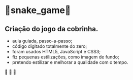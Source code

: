 # 🐍snake_game🐍

## Criação do jogo da cobrinha.

* aula guiada, passo-a-passo; 
* código digitado totalmente do zero;
* foram usados HTML5, JavaScript e CSS3;
* fiz pequenas estilizações, como imagem de fundo;
* pretendo estilizar e melhorar a qualidade com o tempo.

🐺 🐺 🐺

